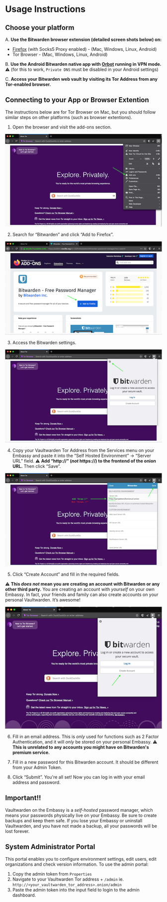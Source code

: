 # Usage Instructions

## Choose your platform

A. **Use the Bitwarden browser extension (detailed screen shots below) on:**

- [Firefox](https://docs.start9labs.com/misc-guides/tor-firefox/index.html) (with Socks5 Proxy enabled) - (Mac, Windows, Linux, Android)
- Tor Browser - (Mac, Windows, Linux, Android)

B. **Use the Android Bitwarden native app with [Orbot](https://docs.start9labs.com/misc-guides/tor-os/android.html) running in VPN mode.**
⚠ (for this to work, `Private DNS` must be disabled in your Android settings)

C. **Access your Bitwarden web vault by visiting its Tor Address from any Tor-enabled browser.**

## Connecting to your App or Browser Extention

The instructions below are for Tor Browser on Mac, but you should follow similar steps on other platforms (such as browser extentions).

1. Open the browser and visit the add-ons section.

<!-- MD_PACKER_INLINE BEGIN -->

![](./assets/img-1.png)

<!-- MD_PACKER_INLINE END -->

2. Search for “Bitwarden” and click “Add to Firefox”.

<!-- MD_PACKER_INLINE BEGIN -->

![](./assets/img-2.png)

<!-- MD_PACKER_INLINE END -->

3. Access the Bitwarden settings.

<!-- MD_PACKER_INLINE BEGIN -->

![](./assets/img-3.png)

<!-- MD_PACKER_INLINE END -->

4. Copy your Vaultwarden Tor Address from the Services menu on your Embassy and paste it into the “Self Hosted Environment” → “Server URL” field.
   ⚠ **Add “http://” (_not_ https://) to the frontend of the onion URL.**
   Then click “Save”.

<!-- MD_PACKER_INLINE BEGIN -->

![](./assets/img-4.png)

<!-- MD_PACKER_INLINE END -->

5. Click “Create Account” and fill in the required fields.

⚠ **This _does not_ mean you are creating an account with Bitwarden or any other third party.**
You are creating an account with _yourself_ on your own Embassy.
In fact, your friends and family can also create accounts on your personal Vaultwarden.
It’s awesome!

<!-- MD_PACKER_INLINE BEGIN -->

![](./assets/img-5.png)

<!-- MD_PACKER_INLINE END -->

6. Fill in an email address. This is _only_ used for functions such as 2 Factor Authentication, and it will _only_ be stored on your personal Embassy.
   ⚠ **This is unrelated to any accounts you might have on Bitwarden's premium service.**

7. Fill in a new password for this Bitwarden account. It should be different from your Admin Token.

8. Click “Submit”. You're all set! Now you can log in with your email address and password.

## Important!!

Vaultwarden on the Embassy is a _self-hosted_ password manager, which means your passwords physically live on your Embassy. Be sure to create backups and keep them safe. If you lose your Embassy or uninstall Vaultwarden, and you have not made a backup, all your passwords will be lost forever.

## System Administrator Portal

This portal enables you to configure environment settings, edit users, edit organizations and check version information. To use the admin portal:

1. Copy the admin token from `Properties`
2. Navigate to your Vaultwarden Tor address + `/admin` ie. `http://<your_vaultwarden_tor_address>.onion/admin`
3. Paste the admin token into the input field to login to the admin dashboard.
